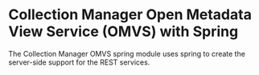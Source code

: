 <!-- SPDX-License-Identifier: Apache-2.0 -->
<!-- Copyright Contributors to the ODPi Egeria project.  -->

# Collection Manager Open Metadata View Service (OMVS) with Spring

The Collection Manager OMVS spring module uses spring to create the server-side support for the REST services.